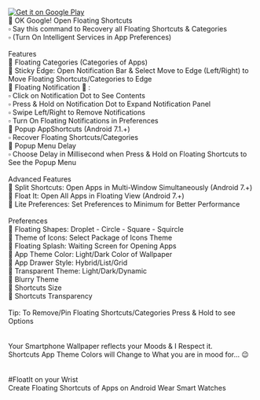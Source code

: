 <a href='https://play.google.com/store/apps/details?id=net.geekstools.floatshort.PRO&pcampaignid=MKT-Other-global-all-co-prtnr-py-PartBadge-Mar2515-1'><img alt='Get it on Google Play' src='https://play.google.com/intl/en_gb/badges/images/generic/en_badge_web_generic.png'/></a>
 <br />
🔵 OK Google! Open Floating Shortcuts <br />
▫️ Say this command to Recovery all Floating Shortcuts & Categories <br />
▫️ (Turn On Intelligent Services in App Preferences) <br />
 <br />
Features <br />
🔵 Floating Categories (Categories of Apps) <br />
🔵 Sticky Edge: Open Notification Bar & Select Move to Edge (Left/Right) to Move Floating Shortcuts/Categories to Edge <br />
🔵 Floating Notification 🔘 : <br />
▫️ Click on Notification Dot to See Contents <br />
▫️ Press & Hold on Notification Dot to Expand Notification Panel <br />
▫️ Swipe Left/Right to Remove Notifications <br />
▫️ Turn On Floating Notifications in Preferences <br />
🔵 Popup AppShortcuts (Android 7.1.+) <br />
▫️ Recover Floating Shortcuts/Categories <br />
🔵 Popup Menu Delay <br />
▫️ Choose Delay in Millisecond when Press & Hold on Floating Shortcuts to See the Popup Menu <br />
 <br />
Advanced Features <br />
🔵 Split Shortcuts: Open Apps in Multi-Window Simultaneously (Android 7.+) <br />
🔵 Float It: Open All Apps in Floating View (Android 7.+) <br />
🔵 Lite Preferences: Set Preferences to Minimum for Better Performance <br />
 <br />
Preferences <br />
🔵 Floating Shapes: Droplet - Circle - Square - Squircle <br />
🔵 Theme of Icons: Select Package of Icons Theme <br />
🔵 Floating Splash: Waiting Screen for Opening Apps <br />
🔵 App Theme Color: Light/Dark Color of Wallpaper <br />
🔵 App Drawer Style: Hybrid/List/Grid <br />
🔵 Transparent Theme: Light/Dark/Dynamic <br />
🔵 Blurry Theme <br />
🔵 Shortcuts Size <br />
🔵 Shortcuts Transparency <br />
 <br />
Tip: To Remove/Pin Floating Shortcuts/Categories Press & Hold to see Options <br />
 <br />
<br /> 
Your Smartphone Wallpaper reflects your Moods & I Respect it. <br />
Shortcuts App Theme Colors will Change to What you are in mood for... 😉 <br />
<br />
<br />
#FloatIt on your Wrist <br />
Create Floating Shortcuts of Apps on Android Wear Smart Watches <br />
 <br />
